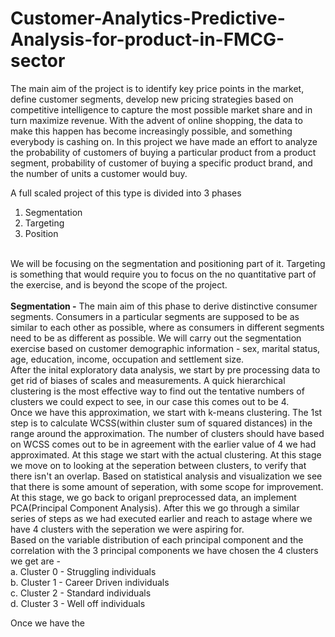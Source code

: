 # Customer-Analytics-Predictive-Analysis-for-product-in-FMCG-sector

The main aim of the project is to identify key price points in the market, define customer segments, develop new pricing strategies based on competitive intelligence to capture the most possible market share and in turn maximize revenue. With the advent of online shopping, the data to make this happen has become increasingly possible, and something everybody is cashing on. In this project we have made an effort to analyze the probability of customers of buying a particular product from a product segment, probability of customer of buying a specific product brand, and the number of units a customer would buy.<br>

A full scaled project of this type is divided into 3 phases<br>
1. Segmentation
2. Targeting
3. Position <br><br>

We will be focusing on the segmentation and positioning part of it. Targeting is something that would require you to focus on the no quantitative part of the exercise, and is beyond the scope of the project.<br><br>
<b>Segmentation -</b>
The main aim of this phase to derive distinctive consumer segments. Consumers in a particular segments are supposed to be as similar to each other as possible, where as consumers in different segments need to be as different as possible. We will carry out the segmentation exercise based on customer demographic information - sex, marital status, age, education, income, occupation and settlement size.<br>
After the inital exploratory data analysis, we start by pre processing data to get rid of biases of scales and measurements. A quick hierarchical clustering is the most effective way to find out the tentative numbers of clusters we could expect to see, in our case this comes out to be 4.<br>
Once we have this approximation, we start with k-means clustering. The 1st step is to calculate WCSS(within cluster sum of squared distances) in the range around the approximation. The number of clusters should have based on WCSS comes out to be in agreement with the earlier value of 4 we had approximated. At this stage we start with the actual clustering. At this stage we move on to looking at the seperation between clusters, to verify that there isn't an overlap. Based on statistical analysis and visualization we see that there is some amount of seperation, with some scope for improvement.<br>
At this stage, we go back to origanl preprocessed data, an implement PCA(Principal Component Analysis). After this we go through a similar series of steps as we had executed earlier and reach to astage where we have 4 clusters with the seperation we were aspiring for.<br>
Based on the variable distribution of each principal component and the correlation with the 3 principal components we have chosen the 4 clusters we get are - <br>
a. Cluster 0 - Struggling individuals<br>
b. Cluster 1 - Career Driven individuals<br> 
c. Cluster 2 - Standard individuals<br>
d. Cluster 3 - Well off individuals<br>

Once we have the   

